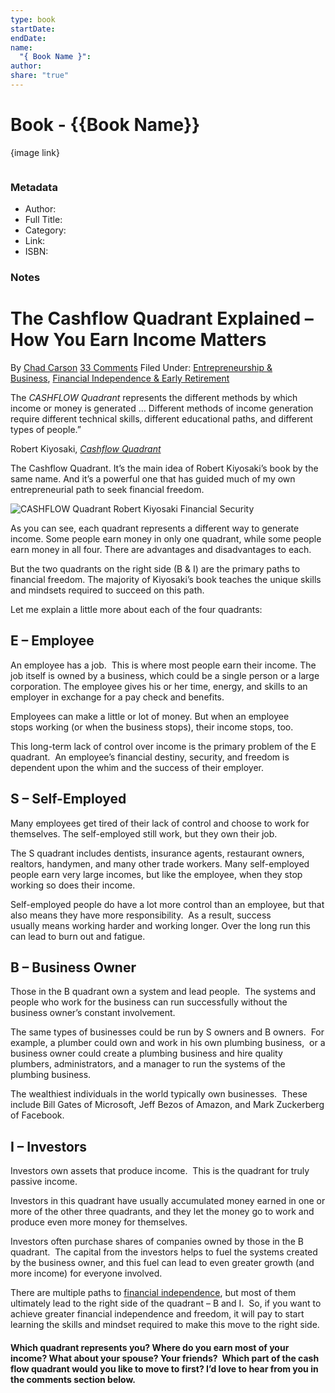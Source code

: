 ```yaml
---
type: book
startDate: 
endDate: 
name:
  "{ Book Name }": 
author: 
share: "true"
---
```


# Book - {{Book Name}}

{image link}

```toc
```

### Metadata

- Author:
- Full Title: 
- Category: 
- Link: 
- ISBN: 

### Notes
# The Cashflow Quadrant Explained – How You Earn Income Matters

By [Chad Carson](https://www.coachcarson.com/author/admin/) [33 Comments](https://www.coachcarson.com/cash-flow-quadrant-how-earn-matters/#comments) Filed Under: [Entrepreneurship & Business](https://www.coachcarson.com/category/business/), [Financial Independence & Early Retirement](https://www.coachcarson.com/category/financial-independence-early-retirement/)

The _CASHFLOW_ _Quadrant_ represents the different methods by which income or money is generated … Different methods of income generation require different technical skills, different educational paths, and different types of people.”

Robert Kiyosaki, [_Cashflow Quadrant_](http://amzn.to/1Y0ebUh)

The Cashflow Quadrant. It’s the main idea of Robert Kiyosaki’s book by the same name. And it’s a powerful one that has guided much of my own entrepreneurial path to seek financial freedom.

![CASHFLOW Quadrant Robert Kiyosaki Financial Security](https://www.coachcarson.com/wp-content/uploads/2016/05/2016-05-31-CASHFLOW-Quadrant.jpg)

As you can see, each quadrant represents a different way to generate income. Some people earn money in only one quadrant, while some people earn money in all four. There are advantages and disadvantages to each.

But the two quadrants on the right side (B & I) are the primary paths to financial freedom. The majority of Kiyosaki’s book teaches the unique skills and mindsets required to succeed on this path.

Let me explain a little more about each of the four quadrants:

## E – Employee

An employee has a job.  This is where most people earn their income. The job itself is owned by a business, which could be a single person or a large corporation. The employee gives his or her time, energy, and skills to an employer in exchange for a pay check and benefits.

Employees can make a little or lot of money. But when an employee stops working (or when the business stops), their income stops, too.

This long-term lack of control over income is the primary problem of the E quadrant.  An employee’s financial destiny, security, and freedom is dependent upon the whim and the success of their employer.

## S – Self-Employed

Many employees get tired of their lack of control and choose to work for themselves. The self-employed still work, but they own their job.

The S quadrant includes dentists, insurance agents, restaurant owners, realtors, handymen, and many other trade workers. Many self-employed people earn very large incomes, but like the employee, when they stop working so does their income.

Self-employed people do have a lot more control than an employee, but that also means they have more responsibility.  As a result, success usually means working harder and working longer. Over the long run this can lead to burn out and fatigue.

## B – Business Owner

Those in the B quadrant own a system and lead people.  The systems and people who work for the business can run successfully without the business owner’s constant involvement.

The same types of businesses could be run by S owners and B owners.  For example, a plumber could own and work in his own plumbing business,  or a business owner could create a plumbing business and hire quality plumbers, administrators, and a manager to run the systems of the plumbing business.

The wealthiest individuals in the world typically own businesses.  These include Bill Gates of Microsoft, Jeff Bezos of Amazon, and Mark Zuckerberg of Facebook.

## I – Investors

Investors own assets that produce income.  This is the quadrant for truly passive income.

Investors in this quadrant have usually accumulated money earned in one or more of the other three quadrants, and they let the money go to work and produce even more money for themselves.

Investors often purchase shares of companies owned by those in the B quadrant.  The capital from the investors helps to fuel the systems created by the business owner, and this fuel can lead to even greater growth (and more income) for everyone involved.

There are multiple paths to [financial independence](https://www.coachcarson.com/destination-financial-independence/), but most of them ultimately lead to the right side of the quadrant – B and I.  So, if you want to achieve greater financial independence and freedom, it will pay to start learning the skills and mindset required to make this move to the right side.

#### Which quadrant represents you? Where do you earn most of your income? What about your spouse? Your friends?  Which part of the cash flow quadrant would you like to move to first? I’d love to hear from you in the comments section below.